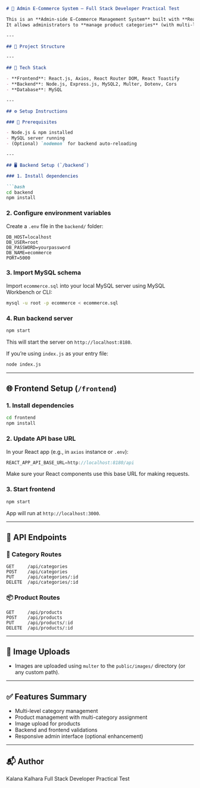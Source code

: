 ```markdown
# 🛒 Admin E-Commerce System – Full Stack Developer Practical Test

This is an **Admin-side E-Commerce Management System** built with **React.js**, **Node.js (Express)**, and **MySQL**.  
It allows administrators to **manage product categories** (with multi-level nesting) and **perform CRUD operations on products** with image uploads and multi-category assignment.

---

## 📁 Project Structure

---

## 🚀 Tech Stack

- **Frontend**: React.js, Axios, React Router DOM, React Toastify
- **Backend**: Node.js, Express.js, MySQL2, Multer, Dotenv, Cors
- **Database**: MySQL

---

## ⚙️ Setup Instructions

### 🔹 Prerequisites

- Node.js & npm installed
- MySQL server running
- (Optional) `nodemon` for backend auto-reloading

---

## 🖥️ Backend Setup (`/backend`)

### 1. Install dependencies

```bash
cd backend
npm install
````

### 2. Configure environment variables

Create a `.env` file in the `backend/` folder:

```env
DB_HOST=localhost
DB_USER=root
DB_PASSWORD=yourpassword
DB_NAME=ecommerce
PORT=5000
```

### 3. Import MySQL schema

Import `ecommerce.sql` into your local MySQL server using MySQL Workbench or CLI:

```bash
mysql -u root -p ecommerce < ecommerce.sql
```

### 4. Run backend server

```bash
npm start
```

This will start the server on `http://localhost:8180`.

If you’re using `index.js` as your entry file:

```bash
node index.js
```

---

## 🌐 Frontend Setup (`/frontend`)

### 1. Install dependencies

```bash
cd frontend
npm install
```

### 2. Update API base URL

In your React app (e.g., in `axios` instance or `.env`):

```js
REACT_APP_API_BASE_URL=http://localhost:8180/api
```

Make sure your React components use this base URL for making requests.

### 3. Start frontend

```bash
npm start
```

App will run at `http://localhost:3000`.

---

## 📡 API Endpoints

### 📂 Category Routes

```
GET     /api/categories
POST    /api/categories
PUT     /api/categories/:id
DELETE  /api/categories/:id
```

### 📦 Product Routes

```
GET     /api/products
POST    /api/products
PUT     /api/products/:id
DELETE  /api/products/:id
```

---

## 📸 Image Uploads

* Images are uploaded using `multer` to the `public/images/` directory (or any custom path).

---

## ✅ Features Summary

* Multi-level category management
* Product management with multi-category assignment
* Image upload for products
* Backend and frontend validations
* Responsive admin interface (optional enhancement)

---

## 📬 Author

Kalana Kalhara
Full Stack Developer Practical Test
